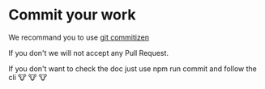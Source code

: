 # Commit your work

We recommand you to use [git commitizen](https://github.com/commitizen/cz-cli)

If you don't we will not accept any Pull Request.

If you don't want to check the doc just use npm run commit and follow the cli :cow: :cow: :cow:
